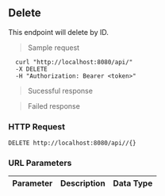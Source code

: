 ## Delete 
This endpoint will delete  by ID.

> Sample request

```shell
  curl "http://localhost:8080/api/"
  -X DELETE
  -H "Authorization: Bearer <token>"
```

> Sucessful response

> Failed response

### HTTP Request

`DELETE http://localhost:8080/api//{}`

### URL Parameters

Parameter | Description | Data Type
--------- | ----------- | ---------